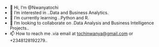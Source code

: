 - 👋 Hi, I’m @Nwanyatochi
- 👀 I’m interested in ..Data and Business Analytics.
- 🌱 I’m currently learning ..Python and R.
- 💞️ I’m looking to collaborate on .Data Analysis and Business Intelligence Projects..
- 📫 How to reach me .via email at tochinwanya@gmail.com or +2348128192279..

<!---
Nwanyatochi/Nwanyatochi is a ✨ special ✨ repository because its `README.md` (this file) appears on your GitHub profile.
You can click the Preview link to take a look at your changes.
--->
